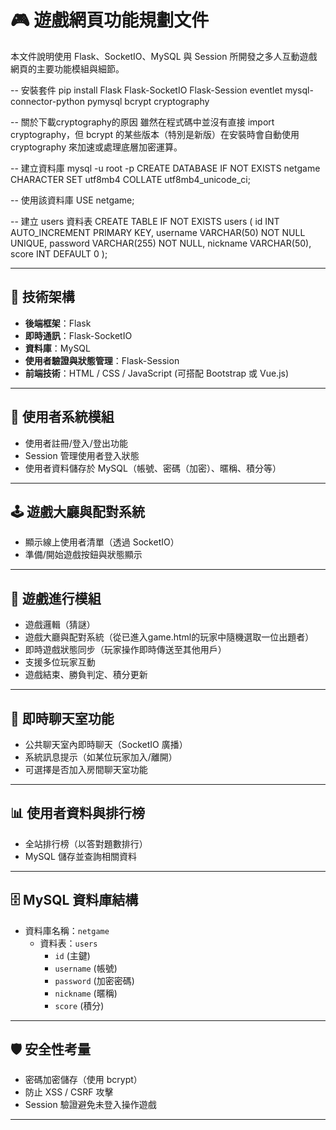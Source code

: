 # 🎮 遊戲網頁功能規劃文件

本文件說明使用 Flask、SocketIO、MySQL 與 Session 所開發之多人互動遊戲網頁的主要功能模組與細節。

-- 安裝套件
pip install Flask Flask-SocketIO Flask-Session eventlet mysql-connector-python pymysql bcrypt cryptography

-- 關於下載cryptography的原因
雖然在程式碼中並沒有直接 import cryptography，但 bcrypt 的某些版本（特別是新版）在安裝時會自動使用 cryptography 來加速或處理底層加密運算。

-- 建立資料庫
mysql -u root -p
CREATE DATABASE IF NOT EXISTS netgame CHARACTER SET utf8mb4 COLLATE utf8mb4_unicode_ci;

-- 使用該資料庫
USE netgame;

-- 建立 users 資料表
CREATE TABLE IF NOT EXISTS users (
    id INT AUTO_INCREMENT PRIMARY KEY,
    username VARCHAR(50) NOT NULL UNIQUE,
    password VARCHAR(255) NOT NULL,
    nickname VARCHAR(50),
    score INT DEFAULT 0
);


---

## 🔧 技術架構

- **後端框架**：Flask
- **即時通訊**：Flask-SocketIO
- **資料庫**：MySQL
- **使用者驗證與狀態管理**：Flask-Session
- **前端技術**：HTML / CSS / JavaScript (可搭配 Bootstrap 或 Vue.js)

---

## 🔑 使用者系統模組

- 使用者註冊/登入/登出功能
- Session 管理使用者登入狀態
- 使用者資料儲存於 MySQL（帳號、密碼（加密）、暱稱、積分等）

---

## 🕹️ 遊戲大廳與配對系統

- 顯示線上使用者清單（透過 SocketIO）
- 準備/開始遊戲按鈕與狀態顯示

---

## 🧩 遊戲進行模組

- 遊戲邏輯（猜謎）
- 遊戲大廳與配對系統（從已進入game.html的玩家中隨機選取一位出題者）
- 即時遊戲狀態同步（玩家操作即時傳送至其他用戶）
- 支援多位玩家互動
- 遊戲結束、勝負判定、積分更新

---

## 💬 即時聊天室功能

- 公共聊天室內即時聊天（SocketIO 廣播）
- 系統訊息提示（如某位玩家加入/離開）
- 可選擇是否加入房間聊天室功能

---

## 📊 使用者資料與排行榜

- 全站排行榜（以答對題數排行）
- MySQL 儲存並查詢相關資料

---

## 🗄️ MySQL 資料庫結構

- 資料庫名稱：`netgame`
    - 資料表：`users`
        - `id` (主鍵)
        - `username` (帳號)
        - `password` (加密密碼)
        - `nickname` (暱稱)
        - `score` (積分)

---

## 🛡️ 安全性考量

- 密碼加密儲存（使用 bcrypt）
- 防止 XSS / CSRF 攻擊
- Session 驗證避免未登入操作遊戲

---
